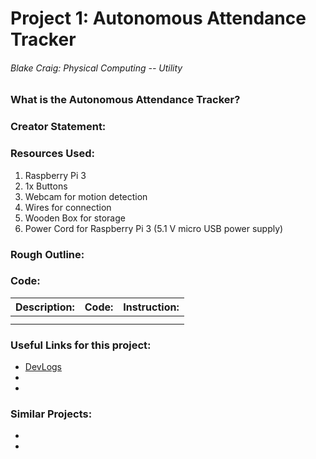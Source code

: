 # **Project 1: Autonomous Attendance Tracker**
###### Blake Craig: Physical Computing -- Utility

### What is the Autonomous Attendance Tracker?
 

### Creator Statement:


### Resources Used:
1. Raspberry Pi 3
2. 1x Buttons
3. Webcam for motion detection
4. Wires for connection
5. Wooden Box for storage
6. Power Cord for Raspberry Pi 3 (5.1 V micro USB power supply)

### Rough Outline:
  

### Code:
 Description: | Code: | Instruction:
 --- | --- | --- 
  | []() | 
  | []() | 
 
 
### Useful Links for this project:
- [DevLogs]()
- []()
- []()

### Similar Projects:
- []()
- []()
